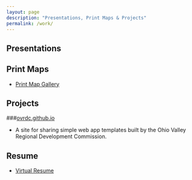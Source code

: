 ```yaml
---
layout: page
description: "Presentations, Print Maps & Projects"
permalink: /work/
---
```

## Presentations

## Print Maps
- [Print Map Gallery](http://getbounds.com/map-gallery "Map Gallery")

## Projects

###[ovrdc.github.io](https://ovrdc.github.io)
 - A site for sharing simple web app templates built by the Ohio Valley Regional Development Commission.

## Resume
- [Virtual Resume](http://www.arcgis.com/apps/MapJournal/index.html?appid=97e1a75ea03043c392c1e6b09b1997d0&webmap=f21d3db8cc7e48c885e795bf679dd363)

